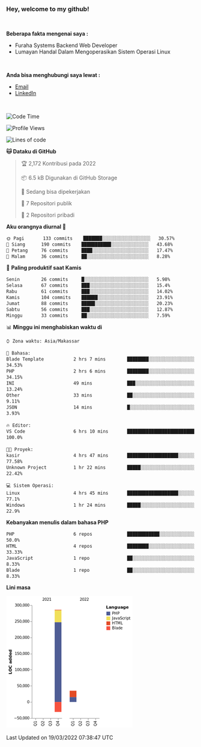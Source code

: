 <h3>Hey, welcome to my github!</h3>

<br>

<p><strong>Beberapa fakta mengenai saya :</strong></p>

<ul>
  <li>Furaha Systems Backend Web Developer</li>
  <li>Lumayan Handal Dalam Mengoperasikan Sistem Operasi Linux</li>
</ul>

<br>

<p><strong>Anda bisa menghubungi saya lewat :</strong></p>

<ul>
  <li><a href="mailto:renaldiapriyanto419@gmail.com">Email</a></li>
  <li><a href="https://www.linkedin.com/in/renaldi-kadang-314314206/">LinkedIn</a></li>
</ul>

<br>

<!--START_SECTION:waka-->
![Code Time](http://img.shields.io/badge/Code%20Time-42%20hrs%2017%20mins-blue)

![Profile Views](http://img.shields.io/badge/Profil%20dilihat-8-blue)

![Lines of code](https://img.shields.io/badge/Sejak%20Hello%20World%20aku%20telah%20menulis-290%20Thousand%20baris%20kode-blue)

**🐱 Dataku di GitHub** 

> 🏆 2,172 Kontribusi pada 2022
 > 
> 📦 6.5 kB Digunakan di GitHub Storage 
 > 
> 💼 Sedang bisa dipekerjakan
 > 
> 📜 7 Repositori publik 
 > 
> 🔑 2 Repositori pribadi  
 > 
**Aku orangnya diurnal 🐤** 

```text
🌞 Pagi       133 commits    ███████░░░░░░░░░░░░░░░░░░   30.57% 
🌆 Siang      190 commits    ███████████░░░░░░░░░░░░░░   43.68% 
🌃 Petang     76 commits     ████░░░░░░░░░░░░░░░░░░░░░   17.47% 
🌙 Malam      36 commits     ██░░░░░░░░░░░░░░░░░░░░░░░   8.28%

```
📅 **Paling produktif saat Kamis** 

```text
Senin        26 commits     █░░░░░░░░░░░░░░░░░░░░░░░░   5.98% 
Selasa       67 commits     ███░░░░░░░░░░░░░░░░░░░░░░   15.4% 
Rabu         61 commits     ███░░░░░░░░░░░░░░░░░░░░░░   14.02% 
Kamis        104 commits    ██████░░░░░░░░░░░░░░░░░░░   23.91% 
Jumat        88 commits     █████░░░░░░░░░░░░░░░░░░░░   20.23% 
Sabtu        56 commits     ███░░░░░░░░░░░░░░░░░░░░░░   12.87% 
Minggu       33 commits     ██░░░░░░░░░░░░░░░░░░░░░░░   7.59%

```


📊 **Minggu ini menghabiskan waktu di** 

```text
⌚︎ Zona waktu: Asia/Makassar

💬 Bahasa: 
Blade Template           2 hrs 7 mins        ████████░░░░░░░░░░░░░░░░░   34.53% 
PHP                      2 hrs 6 mins        ████████░░░░░░░░░░░░░░░░░   34.15% 
INI                      49 mins             ███░░░░░░░░░░░░░░░░░░░░░░   13.24% 
Other                    33 mins             ██░░░░░░░░░░░░░░░░░░░░░░░   9.11% 
JSON                     14 mins             █░░░░░░░░░░░░░░░░░░░░░░░░   3.93%

🔥 Editor: 
VS Code                  6 hrs 10 mins       █████████████████████████   100.0%

🐱‍💻 Proyek: 
kasir                    4 hrs 47 mins       ███████████████████░░░░░░   77.58% 
Unknown Project          1 hr 22 mins        █████░░░░░░░░░░░░░░░░░░░░   22.42%

💻 Sistem Operasi: 
Linux                    4 hrs 45 mins       ███████████████████░░░░░░   77.1% 
Windows                  1 hr 24 mins        █████░░░░░░░░░░░░░░░░░░░░   22.9%

```

**Kebanyakan menulis dalam bahasa PHP** 

```text
PHP                      6 repos             ████████████░░░░░░░░░░░░░   50.0% 
HTML                     4 repos             ████████░░░░░░░░░░░░░░░░░   33.33% 
JavaScript               1 repo              ██░░░░░░░░░░░░░░░░░░░░░░░   8.33% 
Blade                    1 repo              ██░░░░░░░░░░░░░░░░░░░░░░░   8.33%

```


**Lini masa**

![Chart not found](https://raw.githubusercontent.com/Sylent-Sys/Sylent-Sys/main/charts/bar_graph.png) 


 Last Updated on 19/03/2022 07:38:47 UTC
<!--END_SECTION:waka-->
